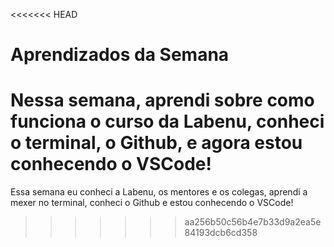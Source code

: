 <<<<<<< HEAD
# Aprendizados da Semana
Nessa semana, aprendi sobre como funciona o curso da **Labenu**, conheci o terminal, o Github, e agora estou conhecendo o VSCode!
=======
Essa semana eu conheci a Labenu, os mentores e os colegas, aprendi a mexer no terminal, conheci o Github e estou conhecendo o VSCode!
>>>>>>> aa256b50c56b4e7b33d9a2ea5e84193dcb6cd358

